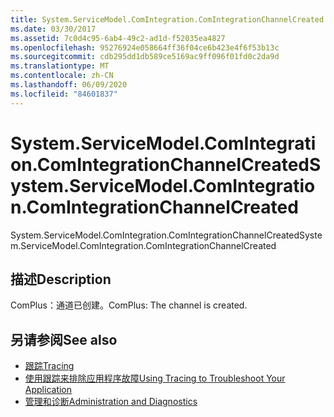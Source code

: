 ```yaml
---
title: System.ServiceModel.ComIntegration.ComIntegrationChannelCreated
ms.date: 03/30/2017
ms.assetid: 7c0d4c95-6ab4-49c2-ad1d-f52035ea4827
ms.openlocfilehash: 95276924e058664ff36f04ce6b423e4f6f53b13c
ms.sourcegitcommit: cdb295dd1db589ce5169ac9ff096f01fd0c2da9d
ms.translationtype: MT
ms.contentlocale: zh-CN
ms.lasthandoff: 06/09/2020
ms.locfileid: "84601837"
---
```

# <a name="systemservicemodelcomintegrationcomintegrationchannelcreated"></a><span data-ttu-id="87192-102">System.ServiceModel.ComIntegration.ComIntegrationChannelCreated</span><span class="sxs-lookup"><span data-stu-id="87192-102">System.ServiceModel.ComIntegration.ComIntegrationChannelCreated</span></span>
<span data-ttu-id="87192-103">System.ServiceModel.ComIntegration.ComIntegrationChannelCreated</span><span class="sxs-lookup"><span data-stu-id="87192-103">System.ServiceModel.ComIntegration.ComIntegrationChannelCreated</span></span>  
  
## <a name="description"></a><span data-ttu-id="87192-104">描述</span><span class="sxs-lookup"><span data-stu-id="87192-104">Description</span></span>  
 <span data-ttu-id="87192-105">ComPlus：通道已创建。</span><span class="sxs-lookup"><span data-stu-id="87192-105">ComPlus: The channel is created.</span></span>  
  
## <a name="see-also"></a><span data-ttu-id="87192-106">另请参阅</span><span class="sxs-lookup"><span data-stu-id="87192-106">See also</span></span>

- [<span data-ttu-id="87192-107">跟踪</span><span class="sxs-lookup"><span data-stu-id="87192-107">Tracing</span></span>](index.md)
- [<span data-ttu-id="87192-108">使用跟踪来排除应用程序故障</span><span class="sxs-lookup"><span data-stu-id="87192-108">Using Tracing to Troubleshoot Your Application</span></span>](using-tracing-to-troubleshoot-your-application.md)
- [<span data-ttu-id="87192-109">管理和诊断</span><span class="sxs-lookup"><span data-stu-id="87192-109">Administration and Diagnostics</span></span>](../index.md)
